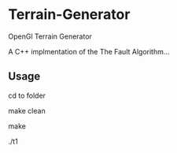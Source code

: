 # Terrain-Generator
OpenGl Terrain Generator

A C++ implmentation of the The Fault Algorithm...

## Usage
cd to folder

make clean

make

./t1
